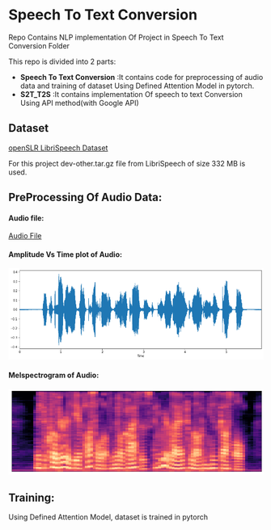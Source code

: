 # Speech To Text Conversion
Repo Contains NLP implementation Of Project in Speech To Text Conversion Folder

This repo is divided into 2 parts:
  * **Speech To Text Conversion** :It contains code for preprocessing of audio data and training of dataset Using Defined Attention Model in pytorch.
  * **S2T_T2S** :It contains implementation Of speech to text Conversion Using API method(with Google API)

## Dataset

[openSLR LibriSpeech Dataset](http://www.openslr.org/12)

For this project dev-other.tar.gz file from LibriSpeech of size 332 MB is used.

## PreProcessing Of Audio Data:

#### Audio file:

[Audio File](Data/1272-128104-0000.flac)

#### Amplitude Vs Time plot of Audio:
<img src="Data/audio_plot.png" width="650"/>

#### Melspectrogram of  Audio:
<img src="Data/melspectro_audio.png" width="650"/>

## Training:

Using Defined Attention Model, dataset is trained in pytorch

